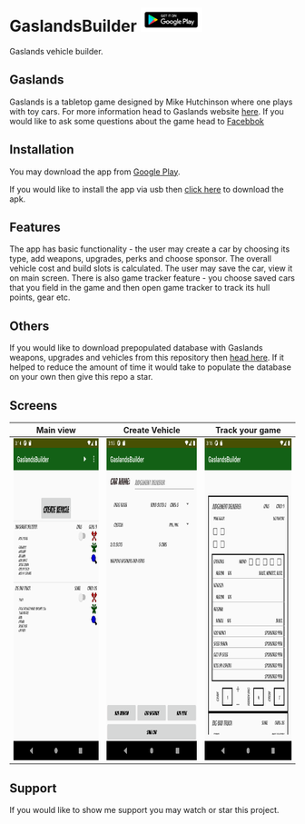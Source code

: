 # GaslandsBuilder   [<img src="0GooglePlay/google-play-badge.png" width="108" height="42">](https://play.google.com/store/apps/details?id=com.bartek.gaslandsbuilder)
Gaslands vehicle builder.

## Gaslands
Gaslands is a tabletop game designed by Mike Hutchinson where one plays with toy cars. For more information head to Gaslands website [here](https://gaslands.com/). If you would like to ask some questions about the game head to [Facebbok](https://www.facebook.com/groups/gaslands)

## Installation
You may download the app from [Google Play](https://play.google.com/store/apps/details?id=com.bartek.gaslandsbuilder).

If you would like to install the app via usb then [click here](https://github.com/BartlomiejF/GaslandsBuilder/blob/master/app/release/current.apk) to download the apk.

## Features
The app has basic functionality - the user may create a car by choosing its type, add weapons, upgrades, perks and choose sponsor. The overall vehicle cost and build slots is calculated. The user may save the car, view it on main screen. There is also game tracker feature - you choose saved cars that you field in the game and then open game tracker to track its hull points, gear etc.

## Others
If you would like to download prepopulated database with Gaslands weapons, upgrades and vehicles from this repository then [head here](https://github.com/BartlomiejF/GaslandsBuilder/raw/master/app/src/main/assets/databases/gaslandsWeapons.sqlite3). If it helped to reduce the amount of time it would take to populate the database on your own then give this repo a star.

## Screens
| Main view  | Create Vehicle |  Track your game |
|---|---|---|
|  [<img src="0GooglePlay/images/screenshotsPhone/screenshot_main.png" width="270" height="567" />](0GooglePlay/images/screenshotsPhone/screenshot_main.png) | [<img src="0GooglePlay/images/screenshotsPhone/screenshot_car_creator.png" width="270" height="567" />](0GooglePlay/images/screenshotsPhone/screenshot_car_creator.png)  |  [<img src="0GooglePlay/images/screenshotsPhone/screenshot_game_tracker.png" width="270" height="567" />](0GooglePlay/images/screenshotsPhone/screenshot_game_tracker.png) |

## Support
If you would like to show me support you may watch or star this project.
